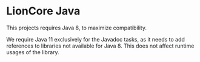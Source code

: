 # LionCore Java

This projects requires Java 8, to maximize compatibility.

We require Java 11 exclusively for the Javadoc tasks, as it needs to add references to
libraries not available for Java 8. This does not affect runtime usages of the library.